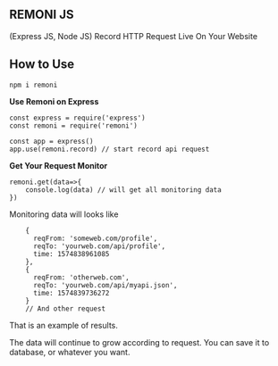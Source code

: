 ## REMONI JS

(Express JS, Node JS) Record HTTP Request Live On Your Website

## How to Use

    npm i remoni


**Use Remoni on Express**

    const express = require('express')
    const remoni = require('remoni')

    const app = express()
    app.use(remoni.record) // start record api request

**Get Your Request Monitor**

    remoni.get(data=>{
	    console.log(data) // will get all monitoring data
    })

Monitoring data will looks like

	    {
	      reqFrom: 'someweb.com/profile',
	      reqTo: 'yourweb.com/api/profile',
	      time: 1574838961085
	    },
	    {
	      reqFrom: 'otherweb.com',
	      reqTo: 'yourweb.com/api/myapi.json',
	      time: 1574839736272
	    }
	    // And other request
    
That is an example of results.


The data will continue to grow according to request. You can save it to database, or whatever you want.
